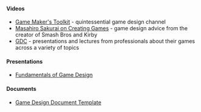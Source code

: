 #### Videos
- [Game Maker's Toolkit](https://www.youtube.com/channel/UCqJ-Xo29CKyLTjn6z2XwYAw) - quintessential game design channel
- [Masahiro Sakurai on Creating Games](https://www.youtube.com/@sora_sakurai_en) - game design advice from the creator of Smash Bros and Kirby
- [GDC](https://www.youtube.com/@Gdconf) - presentations and lectures from professionals about their games across a variety of topics
#### Presentations
- [Fundamentals of Game Design](https://docs.google.com/presentation/d/1_Ky0s1Iip__FOwPXXez9tv4c3ZvzBKjVo6pSmqICbC0/edit#slide=id.p)

#### Documents
- [Game Design Document Template](https://docs.google.com/document/d/1524EEoIqlh9OWK85PHf1vyT74a-ybcPM/edit#heading=h.gjdgxs)